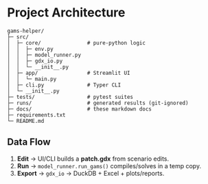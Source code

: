 # Project Architecture

```
gams‑helper/
├─ src/
│  ├─ core/               # pure‑python logic
│  │  ├─ env.py
│  │  ├─ model_runner.py
│  │  ├─ gdx_io.py
│  │  └─ __init__.py
│  ├─ app/                # Streamlit UI
│  │  └─ main.py
│  ├─ cli.py              # Typer CLI
│  └─ __init__.py
├─ tests/                 # pytest suites
├─ runs/                  # generated results (git‑ignored)
├─ docs/                  # these markdown docs
├─ requirements.txt
└─ README.md
```

## Data Flow
1) **Edit** → UI/CLI builds a **patch.gdx** from scenario edits.  
2) **Run** → `model_runner.run_gams()` compiles/solves in a temp copy.  
3) **Export** → `gdx_io` → DuckDB + Excel + plots/reports.
